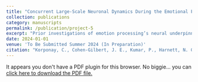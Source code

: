```yaml
---
title: "Concurrent Large-Scale Neuronal Dynamics During the Emotional Face Matching Task and Their Relation to Mental Health"
collection: publications
category: manuscripts
permalink: /publication/project-5
excerpt: "Prior investigations of emotion processing’s neural underpinnings rely on task contrast-based analyses. This has constrained identification of relevant neuronal processes and obscured their temporal dynamics. Here, we apply unsupervised learning to functional magnetic resonance imaging data acquired during the emotional face matching task (EFMT) in healthy young adult participants from the Human Connectome Project (n=413; n=416 for replication; non-overlapping family structure). We find that the EFMT engages 10 large-scale networks – each recruiting visual association cortex in distinct temporal fashions and in tandem with distinct non-visual circuits – collectively recruiting 74% of cortex, cerebellum and amygdala. Despite prominent use of the EFMT to probe negative affect, EFMT-recruited networks did not include subgenual cingulate or reflect individual differences in internalizing/negative affect. Contrarily, networks strongly reflected individual differences in cognition. Overall, we characterize a richer-than-expected tapestry of EFMT-recruited neuronal processes, their diverse activation dynamics, and their distinct relations to task performance and mental health."
date: 2024-01-01
venue: 'To Be Submitted Summer 2024 (In Preparation)'
citation: "Korponay, C., Cohen-Gilbert, J. E., Kumar, P., Harnett, N. G., <strong>Medina, A. A.</strong>, Forester, B. P., Ressler, K. J., Beckmann, C. F., Harper, D. G., & Nickerson, L. D. (In Preparation). Concurrent Large-Scale Neuronal Dynamics During the Emotional Face Matching Task and Their Relation to Mental Health. To be submitted in summer 2024."
---
```


<object data="{{ site.baseurl }}/files/Korponay%20et%20al.,%202024.pdf" type="application/pdf" width="100%" height="1000px">
  <p>It appears you don't have a PDF plugin for this browser. No biggie... you can <a href="{{ site.baseurl }}/files/Korponay%20et%20al.,%202024.pdf">click here to download the PDF file.</a></p>
</object>
